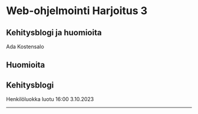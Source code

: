 # Web-ohjelmointi Harjoitus 3
## Kehitysblogi ja huomioita
Ada Kostensalo

## Huomioita

## Kehitysblogi

Henkilöluokka luotu 16:00 3.10.2023

---
